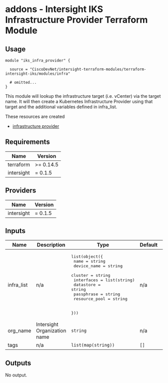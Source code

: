 # addons - Intersight IKS Infrastructure Provider Terraform Module

## Usage

```hcl
module "iks_infra_provider" {

  source = "CiscoDevNet/intersight-terraform-modules/terraform-intersight-iks/modules/infra"

  # omitted...
}
```

This module will lookup the infrastructure target (i.e. vCenter) via the target name.  It will then create a Kubernetes Infrastructure Provider using that target and the additional variables defined in infra_list.


These resources are created
* [infrastructure provider](https://registry.terraform.io/providers/CiscoDevNet/intersight/latest/docs/resources/kubernetes_virtual_machine_infrastructure_provider)



<!-- BEGINNING OF PRE-COMMIT-TERRAFORM DOCS HOOK -->
## Requirements

| Name | Version |
|------|---------|
| terraform | >= 0.14.5 |
| intersight | = 0.1.5 |

## Providers

| Name | Version |
|------|---------|
| intersight | = 0.1.5 |

## Inputs

| Name | Description | Type | Default | Required |
|------|-------------|------|---------|:--------:|
| infra\_list | n/a | <pre>list(object({<br>    name          = string<br>    device_name   = string<br>    cluster       = string<br>    interfaces    = list(string)<br>    datastore     = string<br>    passphrase    = string<br>    resource_pool = string<br><br>  }))</pre> | n/a | yes |
| org\_name | Intersight Organization name | `string` | n/a | yes |
| tags | n/a | `list(map(string))` | `[]` | no |

## Outputs

No output.

<!-- END OF PRE-COMMIT-TERRAFORM DOCS HOOK -->
